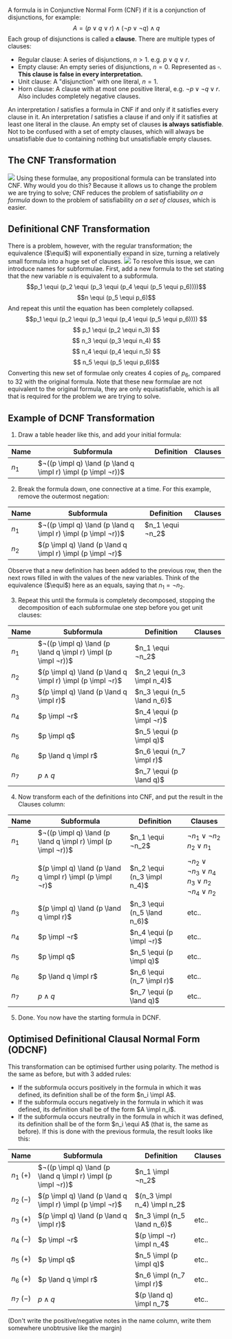 $\newcommand{\impl}{\rightarrow} \newcommand{\equi}{\leftrightarrow}$
A formula is in Conjunctive Normal Form (CNF) if it is a conjunction of disjunctions, for example:
$$A = (p \lor q \lor r) \land (¬p \lor ¬q) \land q$$
Each group of disjunctions is called a **clause**. There are multiple types of clauses:
- Regular clause: A series of disjunctions, $n > 1$. e.g. $p \lor q \lor r$.
- Empty clause: An empty series of disjunctions, $n = 0$. Represented as $\square$. **This clause is false in every interpretation.**
- Unit clause: A "disjunction" with one literal, $n = 1$.
- Horn clause: A clause with at most one positive literal, e.g. $¬p \lor ¬q \lor r$. Also includes completely negative clauses.

An interpretation $I$ satisfies a formula in CNF if and only if it satisfies every clause in it.
An interpretation $I$ satisfies a clause if and only if it satisfies at least one literal in the clause.
An empty set of clauses **is always satisfiable**. Not to be confused with a set of empty clauses, which will always be unsatisfiable due to containing nothing but unsatisfiable empty clauses.

## The CNF Transformation
![](Pasted%20image%2020230123142303.png)
Using these formulae, any propositional formula can be translated into CNF. Why would you do this? Because it allows us to change the problem we are trying to solve; CNF reduces the problem of satisfiability *on a formula* down to the problem of satisfiability *on a set of clauses*, which is easier.

## Definitional CNF Transformation
There is a problem, however, with the regular transformation; the equivalence ($\equi$) will exponentially expand in size, turning a relatively small formula into a huge set of clauses.
![](Pasted%20image%2020230123142831.png)
To resolve this issue, we can introduce names for subformulae.
First, add a new formula to the set stating that the new variable $n$ is equivalent to a subformula.
$$p_1 \equi (p_2 \equi (p_3 \equi (p_4 \equi (p_5 \equi p_6))))$$$$n \equi (p_5 \equi p_6)$$
And repeat this until the equation has been completely collapsed.
$$p_1 \equi (p_2 \equi (p_3 \equi (p_4 \equi (p_5 \equi p_6)))) $$$$ p_1 \equi (p_2 \equi n_3) $$$$ n_3 \equi (p_3 \equi n_4) $$$$ n_4 \equi (p_4 \equi n_5) $$$$ n_5 \equi (p_5 \equi p_6)$$
Converting this new set of formulae only creates 4 copies of $p_6$, compared to 32 with the original formula. Note that these new formulae are not equivalent to the original formula, they are only equisatisfiable, which is all that is required for the problem we are trying to solve.

## Example of DCNF Transformation
1. Draw a table header like this, and add your initial formula:

| Name  | Subformula                                                                            | Definition | Clauses |
| ----- | ------------------------------------------------------------------------------------- | ---------- | ------- |
| $n_1$ | $¬((p \impl q) \land (p \land q \impl r) \impl (p \impl ¬r))$ |            |         |

2. Break the formula down, one connective at a time. For this example, remove the outermost negation:

| Name  | Subformula                                                                            | Definition                 | Clauses |
| ----- | ------------------------------------------------------------------------------------- | -------------------------- | ------- |
| $n_1$ | $¬((p \impl q) \land (p \land q \impl r) \impl (p \impl ¬r))$ | $n_1 \equi ¬n_2$ |         |
| $n_2$ | $(p \impl q) \land (p \land q \impl r) \impl (p \impl ¬r)$    |                            |         |

Observe that a new definition has been added to the previous row, then the next rows filled in with the values of the new variables. Think of the equivalence ($\equi$) here as an equals, saying that $n_1 = ¬n_2$.

3. Repeat this until the formula is completely decomposed, stopping the decomposition of each subformulae one step before you get unit clauses:

| Name  | Subformula                                                    | Definition                  | Clauses |
| ----- | ------------------------------------------------------------- | --------------------------- | ------- |
| $n_1$ | $¬((p \impl q) \land (p \land q \impl r) \impl (p \impl ¬r))$ | $n_1 \equi ¬n_2$            |         |
| $n_2$ | $(p \impl q) \land (p \land q \impl r) \impl (p \impl ¬r)$    | $n_2 \equi (n_3 \impl n_4)$ |         |
| $n_3$ | $(p \impl q) \land (p \land q \impl r)$                       | $n_3 \equi (n_5 \land n_6)$ |         |
| $n_4$ | $p \impl ¬r$                                                  | $n_4 \equi (p \impl ¬r)$    |         |
| $n_5$ | $p \impl q$                                                   | $n_5 \equi (p \impl q)$     |         |
| $n_6$ | $p \land q \impl r$                                           | $n_6 \equi (n_7 \impl r)$   |         |
| $n_7$ | $p \land q$                                                   | $n_7 \equi (p \land q)$     |         | 

4. Now transform each of the definitions into CNF, and put the result in the Clauses column:

| Name  | Subformula                                                    | Definition                  | Clauses                                                            |
| ----- | ------------------------------------------------------------- | --------------------------- | ------------------------------------------------------------------ |
| $n_1$ | $¬((p \impl q) \land (p \land q \impl r) \impl (p \impl ¬r))$ | $n_1 \equi ¬n_2$            | $¬n_1 \lor ¬n_2$ <br> $n_2 \lor n_1$                               |
| $n_2$ | $(p \impl q) \land (p \land q \impl r) \impl (p \impl ¬r)$    | $n_2 \equi (n_3 \impl n_4)$ | $¬n_2 \lor ¬n_3 \lor n_4$ <br> $n_3 \lor n_2$ <br> $¬n_4 \lor n_2$ |
| $n_3$ | $(p \impl q) \land (p \land q \impl r)$                       | $n_3 \equi (n_5 \land n_6)$ | etc..                                                              |
| $n_4$ | $p \impl ¬r$                                                  | $n_4 \equi (p \impl ¬r)$    | etc..                                                              |
| $n_5$ | $p \impl q$                                                   | $n_5 \equi (p \impl q)$     | etc..                                                              |
| $n_6$ | $p \land q \impl r$                                           | $n_6 \equi (n_7 \impl r)$   | etc..                                                              |
| $n_7$ | $p \land q$                                                   | $n_7 \equi (p \land q)$     | etc..                                                              |

5. Done. You now have the starting formula in DCNF. 

## Optimised Definitional Clausal Normal Form (ODCNF)
This transformation can be optimised further using polarity.
The method is the same as before, but with 3 added rules:
- If the subformula occurs positively in the formula in which it was defined, its definition shall be of the form $n_i \impl A$.
- If the subformula occurs negatively in the formula in which it was defined, its definition shall be of the form $A \impl n_i$.
- If the subformula occurs neutrally in the formula in which it was defined, its definition shall be of the form $n_i \equi A$ (that is, the same as before).
If this is done with the previous formula, the result looks like this:

| Name        | Subformula                                                    | Definition                  | Clauses |
| ----------- | ------------------------------------------------------------- | --------------------------- | ------- |
| $n_1$ $(+)$ | $¬((p \impl q) \land (p \land q \impl r) \impl (p \impl ¬r))$ | $n_1 \impl ¬n_2$            |         |
| $n_2$ $(-)$ | $(p \impl q) \land (p \land q \impl r) \impl (p \impl ¬r)$    | $(n_3 \impl n_4) \impl n_2$ |         |
| $n_3$ $(+)$ | $(p \impl q) \land (p \land q \impl r)$                       | $n_3 \impl (n_5 \land n_6)$ | etc..   |
| $n_4$ $(-)$ | $p \impl ¬r$                                                  | $(p \impl ¬r) \impl n_4$    | etc..   |
| $n_5$ $(+)$ | $p \impl q$                                                   | $n_5 \impl (p \impl q)$     | etc..   |
| $n_6$ $(+)$ | $p \land q \impl r$                                           | $n_6 \impl (n_7 \impl r)$   | etc..   |
| $n_7$ $(-)$ | $p \land q$                                                   | $(p \land q) \impl n_7$     | etc..   |

(Don't write the positive/negative notes in the name column, write them somewhere unobtrusive like the margin)